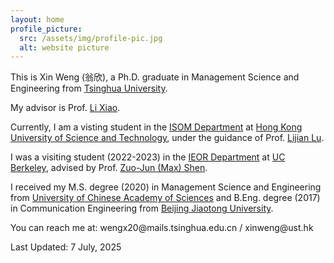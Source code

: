 ```yaml
---
layout: home
profile_picture:
  src: /assets/img/profile-pic.jpg
  alt: website picture
---
```


<p>
  This is Xin Weng (翁欣), a Ph.D. graduate in Management Science and Engineering from <a href="https://www.tsinghua.edu.cn/en/index.htm">Tsinghua University</a>. 
</p>

<p>
  My advisor is Prof. <a href="https://www.tbsi.edu.cn/english/2021/1011/c4998a55896/page.htm">Li Xiao</a>.
</p>

<p>
  Currently, I am a visting student in the <a href="https://isom.hkust.edu.hk">ISOM Department</a> at <a href="https://hkust.edu.hk">Hong Kong University of Science and Technology</a>, under the guidance of Prof. <a href="https://isom.hkust.edu.hk/faculty-and-staff/directory/lijianlu">Lijian Lu</a>.
</p>

<p>
  I was a visiting student (2022-2023) in the <a href="https://ieor.berkeley.edu">IEOR Department</a> at <a href="https://www.berkeley.edu">UC Berkeley</a>, advised by Prof. <a href="https://shen.ieor.berkeley.edu">Zuo-Jun (Max) Shen</a>. 
</p>

<p>
  I received my M.S. degree (2020) in Management Science and Engineering from <a href="https://english.ucas.ac.cn">University of Chinese Academy of Sciences</a> and B.Eng. degree (2017) in Communication Engineering from <a href="http://en.njtu.edu.cn">Beijing Jiaotong University</a>.
</p>

<p>You can reach me at: wengx20@mails.tsinghua.edu.cn / xinweng@ust.hk </p>

<p>Last Updated: 7 July, 2025</p>

